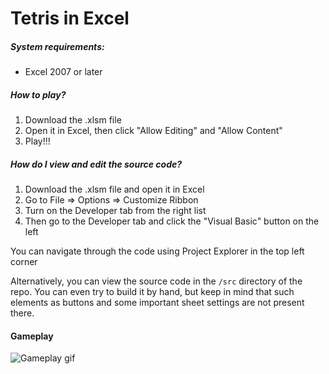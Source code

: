 # Tetris in Excel

##### System requirements:
* Excel 2007 or later

##### How to play?
1. Download the .xlsm file
2. Open it in Excel, then click "Allow Editing" and "Allow Content"
3. Play!!!

##### How do I view and edit the source code?
1. Download the .xlsm file and open it in Excel
2. Go to File => Options => Customize Ribbon
3. Turn on the Developer tab from the right list
4. Then go to the Developer tab and click the "Visual Basic" button on the left

You can navigate through the code using Project Explorer in the top left corner


Alternatively, you can view the source code in the `/src` directory of the repo. You can even try to build it by hand, but keep in mind that such elements as buttons and some important sheet settings are not present there.

#### Gameplay
![Gameplay gif](https://i.imgur.com/Lw8sgCq.gifg "It works!")
